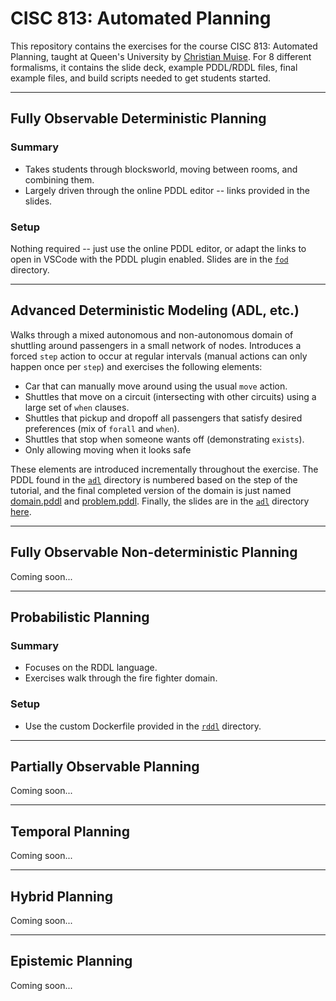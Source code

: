 # CISC 813: Automated Planning

This repository contains the exercises for the course CISC 813: Automated Planning, taught at Queen's University by [Christian Muise](http://haz.ca). For 8 different formalisms, it contains the slide deck, example PDDL/RDDL files, final example files, and build scripts needed to get students started.

----

## Fully Observable Deterministic Planning

### Summary

- Takes students through blocksworld, moving between rooms, and combining them.
- Largely driven through the online PDDL editor -- links provided in the slides.

### Setup

Nothing required -- just use the online PDDL editor, or adapt the links to open in VSCode with the PDDL plugin enabled. Slides are in the [`fod`](fod/) directory.

----

## Advanced Deterministic Modeling (ADL, etc.)

Walks through a mixed autonomous and non-autonomous domain of shuttling around passengers in a small network of nodes. Introduces a forced `step` action to occur at regular intervals (manual actions can only happen once per `step`) and exercises the following elements:

- Car that can manually move around using the usual `move` action.
- Shuttles that move on a circuit (intersecting with other circuits) using a large set of `when` clauses.
- Shuttles that pickup and dropoff all passengers that satisfy desired preferences (mix of `forall` and `when`).
- Shuttles that stop when someone wants off (demonstrating `exists`).
- Only allowing moving when it looks safe


These elements are introduced incrementally throughout the exercise. The PDDL found in the [`adl`](adl/) directory is numbered based on the step of the tutorial, and the final completed version of the domain is just named [domain.pddl](adl/domain.pddl) and [problem.pddl](adl/problem.pddl). Finally, the slides are in the [`adl`](adl/) directory [here](adl/slides.pptx).

----

## Fully Observable Non-deterministic Planning

Coming soon...

----

## Probabilistic Planning

### Summary

- Focuses on the RDDL language.
- Exercises walk through the fire fighter domain.

### Setup

- Use the custom Dockerfile provided in the [`rddl`](rddl/) directory.

----

## Partially Observable Planning

Coming soon...

----

## Temporal Planning

Coming soon...

----

## Hybrid Planning

Coming soon...

----

## Epistemic Planning

Coming soon...
